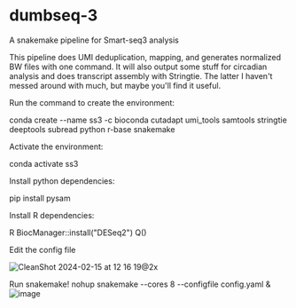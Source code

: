 # dumbseq-3
A snakemake pipeline for Smart-seq3 analysis

This pipeline does UMI deduplication, mapping, and generates normalized BW files with one command. It will also output some stuff for circadian analysis and does transcript assembly with Stringtie. The latter I haven't messed around with much, but maybe you'll find it useful.

Run the command to create the environment:

conda create --name ss3 -c bioconda cutadapt umi_tools samtools stringtie deeptools subread python r-base snakemake

Activate the environment: 

conda activate ss3

Install python dependencies:

pip install pysam

Install R dependencies:

R
BiocManager::install("DESeq2")
Q()

Edit the config file

![CleanShot 2024-02-15 at 12 16 19@2x](https://github.com/albertdyu/dumbseq-3/assets/13254772/3474cd88-4067-423a-8e78-3a6689078e97)

Run snakemake!
nohup snakemake --cores 8 --configfile config.yaml &
![image](https://github.com/albertdyu/dumbseq-3/assets/13254772/08f55860-5b7b-45cf-b29d-5bc686b05bb9)
